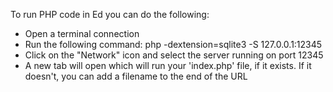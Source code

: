 To run PHP code in Ed you can do the following:

* Open a terminal connection
* Run the following command: php -dextension=sqlite3 -S 127.0.0.1:12345
* Click on the "Network" icon and select the server running on port 12345
* A new tab will open which will run your 'index.php' file, if it exists. If it doesn't, you can add a filename to the end of the URL